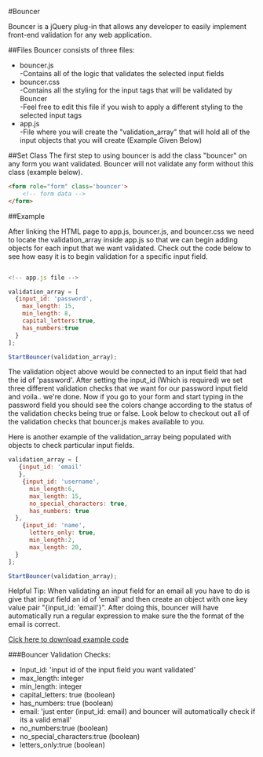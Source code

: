 #Bouncer

Bouncer is a jQuery plug-in that allows any developer to easily implement front-end validation for any web application.

##Files
Bouncer consists of three files:


  <ul>
      <li>bouncer.js</li>
      -Contains all of the logic that validates the selected input fields<br>
      <li>bouncer.css</li>
      -Contains all the styling for the input tags that will be validated by Bouncer<br>
      -Feel free to edit this file if you wish to apply a different styling to the selected input tags<br>
      <li>app.js</li>
      -File where you will create the "validation_array" that will hold all of the input objects that you will create (Example Given Below)<br>
  </ul>
  

##Set Class
The first step to using bouncer is add the class "bouncer" on any form you want validated. Bouncer will not validate any form without this class (example below).

```html
<form role="form" class='bouncer'>
	<!-- form data -->
</form>

```
  
  
##Example

After linking the HTML page to app.js, bouncer.js, and bouncer.css we need to locate the validation_array inside app.js so that we can begin adding objects for each input that we want validated. Check out the code below to see how easy it is to begin validation for a specific input field.

```javascript

<!-- app.js file -->

validation_array = [
  {input_id: 'password',
    max_length: 15,
    min_length: 8,
    capital_letters:true,
    has_numbers:true
  }
];

StartBouncer(validation_array);

```

The validation object above would be connected to an input field that had the id of 'password'. After setting the input_id (Which is required) we set three different validation checks that we want for our password input field and voila.. we're done. Now if you go to your form and start typing in the password field you should see the colors change according to the status of the validation checks being true or false. Look below to checkout out all of the validation checks that bouncer.js makes available to you. 

Here is another example of the validation_array being populated with objects to check particular input fields.

```javascript
validation_array = [
   {input_id: 'email' 
   },
    {input_id: 'username',
      min_length:6,
      max_length: 15,
      no_special_characters: true,
      has_numbers: true
  },
    {input_id: 'name',
      letters_only: true,
      min_length:2,
      max_length: 20,
  }
];

StartBouncer(validation_array);

```
Helpful Tip: When validating an input field for an email all you have to do is give that input field an id of 'email' and then create an object with one key value pair "{input_id: 'email'}". After doing this, bouncer will have automatically run a regular expression to make sure the the format of the email is correct. 

<a href="https://github.com/pmckinney8/Bouncer/archive/master.zip">Cick here to download example code</a>

###Bouncer Validation Checks:

<ul>
<li>Input_id: 'input id of the input field you want validated' </li>
<li>max_length: integer </li>
<li>min_length: integer</li>
<li>capital_letters: true (boolean)</li>
<li>has_numbers: true (boolean)</li>
<li>email: 'just enter (input_id: email) and bouncer will automatically check if its a valid email'</li>
<li>no_numbers:true (boolean)</li>
<li>no_special_characters:true (boolean)</li>
<li>letters_only:true (boolean)</li>
</ul>


